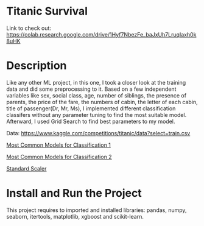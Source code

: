 # Titanic Survival
Link to check out: https://colab.research.google.com/drive/1Hyf7NbezFe_baJxUh7LruqIaxh0k8uHK

# Description
Like any other ML project, in this one, I took a closer look at the training data and did some preprocessing to it. Based on a few independent variables like sex, social class, age, number of siblings, the presence of parents, the price of the fare, the numbers of cabin, the letter of each cabin, title of passenger(Dr, Mr, Ms), I implemented different classification classifers without any parameter tuning to find the most suitable model. Afterward, I used Grid Search to find best parameters to my model.

Data:
https://www.kaggle.com/competitions/titanic/data?select=train.csv

[Most Common Models for Classification 1](https://towardsdatascience.com/top-machine-learning-algorithms-for-classification-2197870ff501)

[Most Common Models for Classification 2](https://monkeylearn.com/blog/classification-algorithms/)

[Standard Scaler](https://www.youtube.com/watch?v=PiDfEo7qpcw&ab_channel=technologyCult)

# Install and Run the Project
This project requires to imported and installed libraries: pandas, numpy, seaborn, itertools, matplotlib, xgboost and scikit-learn.
